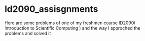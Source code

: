 # Id2090_assisgnments
Here are some problems of one of my freshmen course ID2090( Introduction to Scientific Computing ) and the way I approched the problems and solved it
